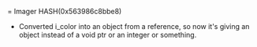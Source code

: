 = Imager HASH(0x563986c8bbe8)

- Converted i_color into an object from a reference, so now it's  giving an object instead of a void ptr or an integer or something.